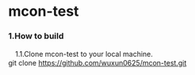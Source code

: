 mcon-test
=====================================
### <b>1.How to build</b>
　1.1.Clone mcon-test to your local machine.<br>
git clone https://github.com/wuxun0625/mcon-test.git
